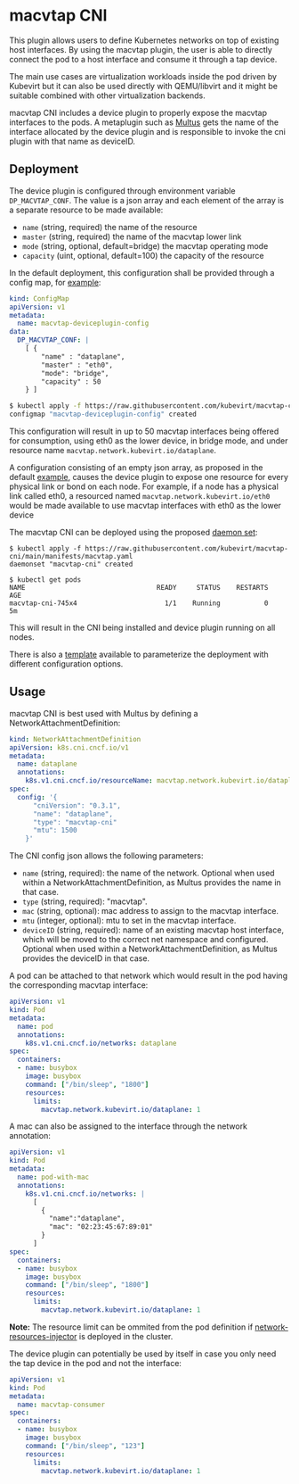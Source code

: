 # macvtap CNI

This plugin allows users to define Kubernetes networks on top of existing
host interfaces. By using the macvtap plugin, the user is able to directly
connect the pod to a host interface and consume it through a tap device.

The main use cases are virtualization workloads inside the pod driven by
Kubevirt but it can also be used directly with QEMU/libvirt and it might be
suitable combined with other virtualization backends.

macvtap CNI includes a device plugin to properly expose the macvtap interfaces
to the pods. A metaplugin such as [Multus](https://github.com/intel/multus-cni)
gets the name of the interface allocated by the device plugin and is responsible
to invoke the cni plugin with that name as deviceID.

## Deployment

The device plugin is configured through environment variable `DP_MACVTAP_CONF`.
The value is a json array and each element of the array is a separate resource
to be made available:

* `name` (string, required) the name of the resource
* `master` (string, required) the name of the macvtap lower link
* `mode` (string, optional, default=bridge) the macvtap operating mode
* `capacity` (uint, optional, default=100) the capacity of the resource

In the default deployment, this configuration shall be provided through a
config map, for [example](examples/macvtap-deviceplugin-config-explicit.yaml):

```yaml
kind: ConfigMap
apiVersion: v1
metadata:
  name: macvtap-deviceplugin-config
data:
  DP_MACVTAP_CONF: |
    [ {
        "name" : "dataplane",
        "master" : "eth0",
        "mode": "bridge",
        "capacity" : 50
    } ]
```

```bash
$ kubectl apply -f https://raw.githubusercontent.com/kubevirt/macvtap-cni/main/examples/macvtap-deviceplugin-config.yaml
configmap "macvtap-deviceplugin-config" created
```

This configuration will result in up to 50 macvtap interfaces being offered for
consumption, using eth0 as the lower device, in bridge mode, and under
resource name `macvtap.network.kubevirt.io/dataplane`.

A configuration consisting of an empty json array, as proposed in the default
[example](examples/macvtap-deviceplugin-config-default.yaml), causes the device
plugin to expose one resource for every physical link or bond on each node. For
example, if a node has a physical link called eth0, a resourced named
`macvtap.network.kubevirt.io/eth0` would be made available to use macvtap
interfaces with eth0 as the lower device

The macvtap CNI can be deployed using the proposed
[daemon set](manifests/macvtap.yaml):

```
$ kubectl apply -f https://raw.githubusercontent.com/kubevirt/macvtap-cni/main/manifests/macvtap.yaml
daemonset "macvtap-cni" created

$ kubectl get pods
NAME                                 READY     STATUS    RESTARTS   AGE
macvtap-cni-745x4                      1/1    Running           0    5m
```

This will result in the CNI being installed and device plugin running on all
nodes.

There is also a [template](templates/macvtap.yaml.in) available to parameterize
the deployment with different configuration options.

## Usage

macvtap CNI is best used with Multus by defining a NetworkAttachmentDefinition:

```yaml
kind: NetworkAttachmentDefinition
apiVersion: k8s.cni.cncf.io/v1
metadata:
  name: dataplane
  annotations:
    k8s.v1.cni.cncf.io/resourceName: macvtap.network.kubevirt.io/dataplane
spec:
  config: '{
      "cniVersion": "0.3.1",
      "name": "dataplane",
      "type": "macvtap-cni"
      "mtu": 1500
    }'
```

The CNI config json allows the following parameters:
* `name`     (string, required): the name of the network. Optional when used within a
   NetworkAttachmentDefinition, as Multus provides the name in that case.
* `type`     (string, required): "macvtap".
* `mac`      (string, optional): mac address to assign to the macvtap interface.
* `mtu`      (integer, optional): mtu to set in the macvtap interface.
* `deviceID` (string, required): name of an existing macvtap host interface, which
  will be moved to the correct net namespace and configured. Optional when used within a
  NetworkAttachmentDefinition, as Multus provides the deviceID in that case.

A pod can be attached to that network which would result in the pod having the corresponding
macvtap interface:

```yaml
apiVersion: v1
kind: Pod
metadata:
  name: pod
  annotations:
    k8s.v1.cni.cncf.io/networks: dataplane
spec:
  containers:
  - name: busybox
    image: busybox
    command: ["/bin/sleep", "1800"]
    resources:
      limits:
        macvtap.network.kubevirt.io/dataplane: 1 
``` 

A mac can also be assigned to the interface through the network annotation:

```yaml
apiVersion: v1
kind: Pod
metadata:
  name: pod-with-mac
  annotations:
    k8s.v1.cni.cncf.io/networks: |
      [
        {
          "name":"dataplane",
          "mac": "02:23:45:67:89:01"
        }
      ]
spec:
  containers:
  - name: busybox
    image: busybox
    command: ["/bin/sleep", "1800"]
    resources:
      limits:
        macvtap.network.kubevirt.io/dataplane: 1 
```

**Note:** The resource limit can be ommited from the pod definition if 
[network-resources-injector](https://github.com/intel/network-resources-injector)
is deployed in the cluster.

The device plugin can potentially be used by itself in case you only need the
tap device in the pod and not the interface:

```yaml
apiVersion: v1
kind: Pod
metadata:
  name: macvtap-consumer
spec:
  containers:
  - name: busybox
    image: busybox
    command: ["/bin/sleep", "123"]
    resources:
      limits:
        macvtap.network.kubevirt.io/dataplane: 1 
```
